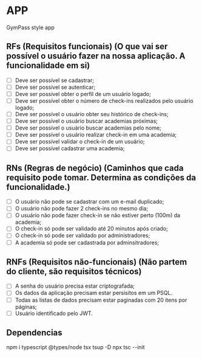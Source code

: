 # APP

GymPass style app

## RFs (Requisitos funcionais) (O que vai ser possível o usuário fazer na nossa aplicação. A funcionalidade em si)

- [ ] Deve ser possível se cadastrar;
- [ ] Deve ser possível se autenticar;
- [ ] Deve ser possível obter o perfil de um usuário logado;
- [ ] Deve ser possível obter o número de check-ins realizados pelo usuário logado;
- [ ] Deve ser possível o usuário obter seu histórico de check-ins;
- [ ] Deve ser possível o usuário buscar academias próximas;
- [ ] Deve ser possível o usuário buscar academias pelo nome;
- [ ] Deve ser possível o usuário realizar check-in em uma academia;
- [ ] Deve ser possível validar o check-in de um usuário;
- [ ] Deve ser possível cadastrar uma academia;

## RNs (Regras de negócio) (Caminhos que cada requisito pode tomar. Determina as condições da funcionalidade.)

- [ ] O usuário não pode se cadastrar com um e-mail duplicado;
- [ ] O usuário não pode fazer 2 check-ins no mesmo dia;
- [ ] O usuário não pode fazer check-in se não estiver perto (100m) da academia;
- [ ] O check-in só pode ser validado até 20 minutos após criado;
- [ ] O check-in só pode ser validado por administradores;
- [ ] A academia só pode ser cadastrada por adminsitradores;

## RNFs (Requisitos não-funcionais) (Não partem do cliente, são requisitos técnicos)

- [ ] A senha do usuário precisa estar criptografada;
- [ ] Os dados da aplicação precisam estar persisitos em um PSQL.
- [ ] Todas as listas de dados precisam estar paginadas com 20 itens por páginas;
- [ ] Usuário identificado pelo JWT.

## Dependencias

npm i typescript @types/node tsx tsup -D
npx tsc --init